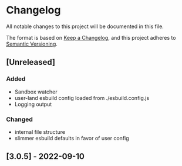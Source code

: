 # Changelog

All notable changes to this project will be documented in this file.

The format is based on [Keep a Changelog](https://keepachangelog.com/en/1.0.0/),
and this project adheres to [Semantic Versioning](https://semver.org/spec/v2.0.0.html).

## [Unreleased]

### Added

- Sandbox watcher
- user-land esbuild config loaded from ./esbuild.config.js
- Logging output

### Changed

- internal file structure
- slimmer esbuild defaults in favor of user config

## [3.0.5] - 2022-09-10
